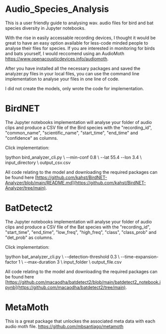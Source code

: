 # Audio_Species_Analysis
This is a user friendly guide to analysing wav. audio files for bird and bat species diversity in Jupyter notebooks.

With the rise in easily accessable recording devices, I thought it would be great to have an easy option available for less-code minded people to analyse their files for species. If you are interested in monitoring for birds and bats yourself, I would reccomend using an AudioMoth https://www.openacousticdevices.info/audiomoth.

After you have installed all the necessary packages and saved the analyzer.py files in your local files, you can use the command line implementation to analyse your files in one line of code.

I did not create the models, only wrote the code for implementation.

# BirdNET
The Jupyter notebooks implementation will analyse your folder of audio clips and produce a CSV file of the Bird species with the "recording_id", "common_name", "scientific_name", "start_time", "end_time" and "confidence" as columns. 

Click implementation:

!python bird_analyzer_cli.py \ --min-conf 0.8 \ --lat 55.4 --lon 3.4 \ input_directory \ output_csv.csv

All code relating to the model and downloading the required packages can be found here [https://github.com/kahst/BirdNET-Analyzer/blob/main/README.md](https://github.com/kahst/BirdNET-Analyzer/tree/main).

# BatDetect2
The Jupyter notebooks implementation will analyse your folder of audio clips and produce a CSV file of the Bat species with the "recording_id", "start_time", "end_time", "low_freq", "high_freq", "class", "class_prob" and "det_prob" as columns.

Click implementation:

!python bat_analyzer_cli.py \ --detection-threshold 0.3 \ --time-expansion-factor 1 \ --max-duration 3 \ input_folder \ output_file.csv

All code relating to the model and downloading the required packages can be found here [https://github.com/macaodha/batdetect2/blob/main/batdetect2_notebook.ipynb](https://github.com/macaodha/batdetect2/tree/main).

# MetaMoth
This is a great package that unlockes the associated meta data with each audio moth file. https://github.com/mbsantiago/metamoth
